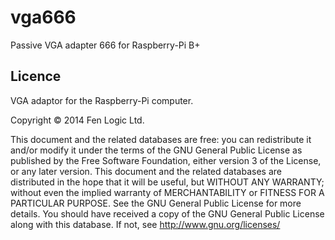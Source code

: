 # vga666

Passive VGA adapter 666 for Raspberry-Pi B+

## Licence

VGA adaptor for the Raspberry-Pi computer.

Copyright © 2014 Fen Logic Ltd. 

This document and the related databases are free: you can redistribute it and/or modify it under the terms of the GNU General Public License as published by the Free Software Foundation, either version 3 of the License, or any later version. This document and the related databases are distributed in the hope that it will be useful, but WITHOUT ANY WARRANTY; without even the implied warranty of MERCHANTABILITY or FITNESS FOR A PARTICULAR PURPOSE. See the GNU General Public License for more details. You should have received a copy of the GNU General Public License along with this database. If not, see http://www.gnu.org/licenses/
